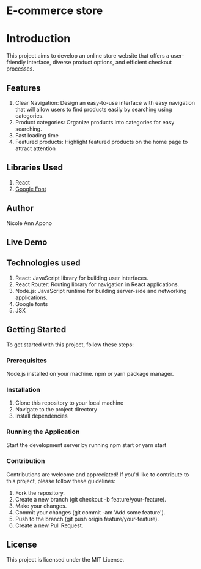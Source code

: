 # E-commerce store

# Introduction
This project aims to develop an online store website that offers a user-friendly interface, diverse product options, and efficient checkout processes.

##  Features
1. Clear Navigation: Design an easy-to-use interface with easy navigation that will allow users to find products easily by searching using categories.
2. Product categories: Organize products into categories for easy searching.
3. Fast loading time
4. Featured products: Highlight featured products on the home page to attract attention

## Libraries Used
1. React
2. [Google Font]('https://fonts.googleapis.com/css2?family=Roboto+Serif:ital,opsz,wght@0,8..144,100..900;1,8..144,100..900&family=Roboto:ital,wght@0,100;0,300;0,400;0,500;0,700;0,900;1,100;1,300;1,400;1,500;1,700;1,900&display=swap')

## Author
Nicole Ann Apono

## Live Demo

## Technologies used
1. React: JavaScript library for building user interfaces.
2. React Router: Routing library for navigation in React applications.
3. Node.js: JavaScript runtime for building server-side and networking applications.
4. Google fonts
5. JSX

## Getting Started
To get started with this project, follow these steps:

### Prerequisites
Node.js installed on your machine.
npm or yarn package manager.

### Installation
1. Clone this repository to your local machine
2. Navigate to the project directory
3. Install dependencies

### Running the Application
Start the development server by running npm start or yarn start

### Contribution
Contributions are welcome and appreciated! If you'd like to contribute to this project, please follow these guidelines:

1. Fork the repository.
2. Create a new branch (git checkout -b feature/your-feature).
3. Make your changes.
4. Commit your changes (git commit -am 'Add some feature').
5. Push to the branch (git push origin feature/your-feature).
6. Create a new Pull Request.

## License
This project is licensed under the MIT License.




